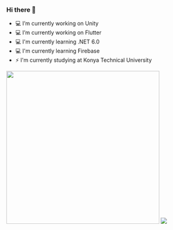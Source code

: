 ### Hi there 👋


- 💻 I’m currently working on Unity
- 💻 I’m currently working on Flutter
- 💻 I'm currently learning .NET 6.0
- 💻 I'm currently learning Firebase
- ⚡ I'm currently studying at Konya Technical University

<img src="https://github-readme-stats.vercel.app/api?username=HBA114&show_icons=true&theme=dark" width="400">
<img src = "https://github-readme-stats.vercel.app/api?username=HBA114">

<!--
**HBA114/HBA114** is a ✨ _special_ ✨ repository because its `README.md` (this file) appears on your GitHub profile.

Here are some ideas to get you started:

- 🔭 I’m currently working on ...
- 🌱 I’m currently learning ...
- 👯 I’m looking to collaborate on ...
- 🤔 I’m looking for help with ...
- 💬 Ask me about ...
- 📫 How to reach me: ...
- 😄 Pronouns: ...
- ⚡ Fun fact: ...
-->
